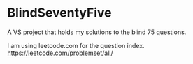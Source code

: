 # BlindSeventyFive
A VS project that holds my solutions to the blind 75 questions. 

I am using leetcode.com for the question index. https://leetcode.com/problemset/all/

